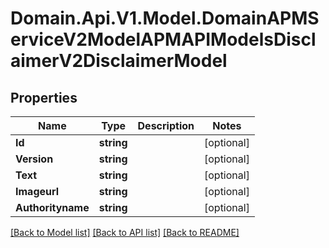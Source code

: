 # Domain.Api.V1.Model.DomainAPMServiceV2ModelAPMAPIModelsDisclaimerV2DisclaimerModel
## Properties

Name | Type | Description | Notes
------------ | ------------- | ------------- | -------------
**Id** | **string** |  | [optional] 
**Version** | **string** |  | [optional] 
**Text** | **string** |  | [optional] 
**Imageurl** | **string** |  | [optional] 
**Authorityname** | **string** |  | [optional] 

[[Back to Model list]](../README.md#documentation-for-models) [[Back to API list]](../README.md#documentation-for-api-endpoints) [[Back to README]](../README.md)


